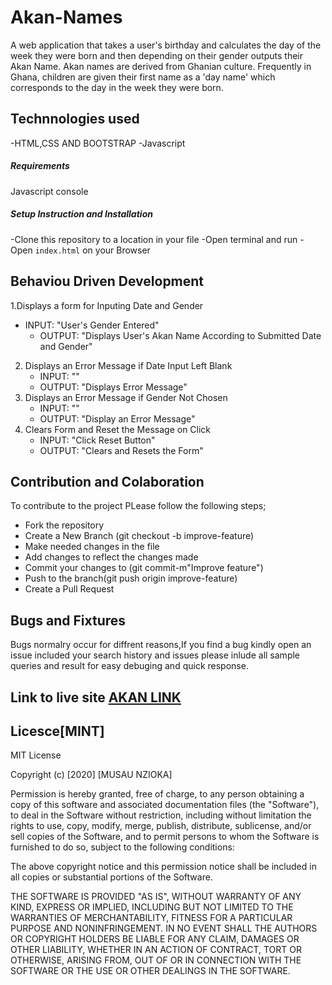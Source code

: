 # Akan-Names
A web application that takes a user's birthday and calculates the day of the week they were born and then depending on their gender outputs their Akan Name. Akan names are derived from Ghanian culture. Frequently in Ghana, children are given their first name as a 'day name' which corresponds to the day in the week they were born. 

## Technnologies used
-HTML,CSS AND BOOTSTRAP
-Javascript

##### Requirements
Javascript console

##### Setup Instruction and Installation
-Clone this repository to a location in your file 
-Open terminal and run 
-Open `index.html` on your Browser

## Behaviou Driven Development 

1.Displays a form for Inputing Date and Gender
 - INPUT: "User's Gender Entered"
   - OUTPUT: "Displays User's Akan Name According to Submitted Date and Gender"
2. Displays an Error Message if Date Input Left Blank
   - INPUT: ""
   - OUTPUT: "Displays Error Message"
3. Displays an Error Message if Gender Not Chosen
   - INPUT: "" 
   - OUTPUT: "Display an Error Message" 
4. Clears Form and Reset the Message on Click
   - INPUT: "Click Reset Button" 
   - OUTPUT: "Clears and Resets the Form"
## Contribution and Colaboration 
 To contribute to the project PLease follow the following steps;
 - Fork the repository
 - Create a New Branch (git checkout -b improve-feature)
 - Make needed changes in the file
 - Add changes to reflect the changes made
 - Commit your changes to (git commit-m"Improve feature")
 - Push to the branch(git push origin improve-feature)
 - Create a Pull Request
 
 ## Bugs and Fixtures
 Bugs normalry occur for diffrent reasons,If you find a bug kindly open an issue included your search history and issues
 please inlude all sample queries and result for easy debuging and quick response.

 ## Link to live site [AKAN LINK](https://musau96.github.io/Akan-name/)

 ## Licesce[MINT]
 MIT License

Copyright (c) [2020] [MUSAU NZIOKA]

Permission is hereby granted, free of charge, to any person obtaining a copy
of this software and associated documentation files (the "Software"), to deal
in the Software without restriction, including without limitation the rights
to use, copy, modify, merge, publish, distribute, sublicense, and/or sell
copies of the Software, and to permit persons to whom the Software is
furnished to do so, subject to the following conditions:

The above copyright notice and this permission notice shall be included in all
copies or substantial portions of the Software.

THE SOFTWARE IS PROVIDED "AS IS", WITHOUT WARRANTY OF ANY KIND, EXPRESS OR
IMPLIED, INCLUDING BUT NOT LIMITED TO THE WARRANTIES OF MERCHANTABILITY,
FITNESS FOR A PARTICULAR PURPOSE AND NONINFRINGEMENT. IN NO EVENT SHALL THE
AUTHORS OR COPYRIGHT HOLDERS BE LIABLE FOR ANY CLAIM, DAMAGES OR OTHER
LIABILITY, WHETHER IN AN ACTION OF CONTRACT, TORT OR OTHERWISE, ARISING FROM,
OUT OF OR IN CONNECTION WITH THE SOFTWARE OR THE USE OR OTHER DEALINGS IN THE
SOFTWARE.